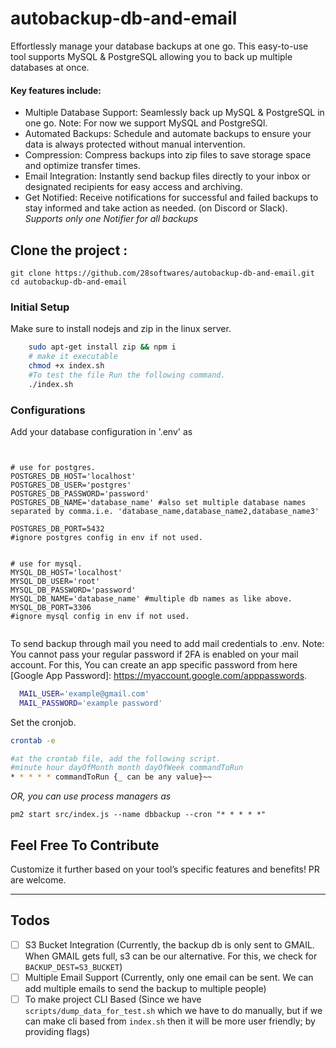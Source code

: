 # autobackup-db-and-email

Effortlessly manage your database backups at one go. This easy-to-use tool supports MySQL & PostgreSQL allowing you to back up multiple databases at once.

#### Key features include:

- Multiple Database Support: Seamlessly back up MySQL & PostgreSQL in one go. Note: For now we support MySQL and PostgreSQl.
- Automated Backups: Schedule and automate backups to ensure your data is always protected without manual intervention.
- Compression: Compress backups into zip files to save storage space and optimize transfer times.
- Email Integration: Instantly send backup files directly to your inbox or designated recipients for easy access and archiving.
- Get Notified: Receive notifications for successful and failed backups to stay informed and take action as needed. (on Discord or Slack). _Supports only one Notifier for all backups_

## Clone the project :

```
git clone https://github.com/28softwares/autobackup-db-and-email.git
cd autobackup-db-and-email
```

### Initial Setup

Make sure to install nodejs and zip in the linux server.

```bash
    sudo apt-get install zip && npm i
    # make it executable
    chmod +x index.sh
    #To test the file Run the following command.
    ./index.sh
```

### Configurations

Add your database configuration in '.env' as

```env


# use for postgres.
POSTGRES_DB_HOST='localhost'
POSTGRES_DB_USER='postgres'
POSTGRES_DB_PASSWORD='password'
POSTGRES_DB_NAME='database_name' #also set multiple database names separated by comma.i.e. 'database_name,database_name2,database_name3'

POSTGRES_DB_PORT=5432
#ignore postgres config in env if not used.


# use for mysql.
MYSQL_DB_HOST='localhost'
MYSQL_DB_USER='root'
MYSQL_DB_PASSWORD='password'
MYSQL_DB_NAME='database_name' #multiple db names as like above.
MYSQL_DB_PORT=3306
#ignore mysql config in env if not used.


```

To send backup through mail you need to add mail credentials to .env.
Note: You cannot pass your regular password if 2FA is enabled on your mail account. For this, You can create an app specific password from here [Google App Password]: https://myaccount.google.com/apppasswords.

```bash
  MAIL_USER='example@gmail.com'
  MAIL_PASSWORD='example password'
```

Set the cronjob.

```bash
crontab -e

#at the crontab file, add the following script.
#minute hour dayOfMonth month dayOfWeek commandToRun
* * * * * commandToRun {_ can be any value}~~
```

_OR, you can use process managers as_

```
pm2 start src/index.js --name dbbackup --cron "* * * * *"
```

## Feel Free To Contribute

Customize it further based on your tool’s specific features and benefits! PR are welcome.

---

## Todos

- [ ] S3 Bucket Integration (Currently, the backup db is only sent to GMAIL. When GMAIL gets full, s3 can be our alternative. For this, we check for `BACKUP_DEST=S3_BUCKET`)
- [ ] Multiple Email Support (Currently, only one email can be sent. We can add multiple emails to send the backup to multiple people)
- [ ] To make project CLI Based (Since we have `scripts/dump_data_for_test.sh` which we have to do manually, but if we can make cli based from `index.sh` then it will be more user friendly; by providing flags)
